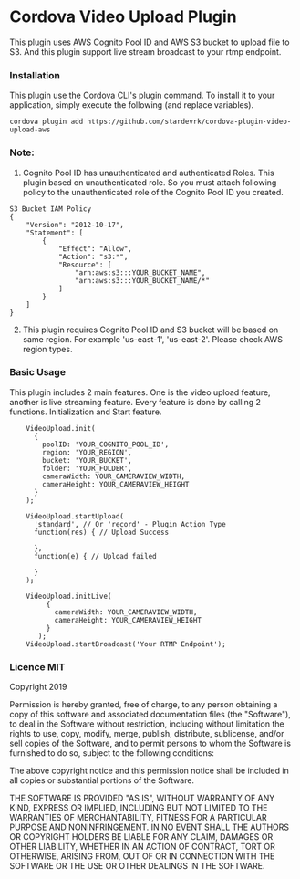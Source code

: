 # Cordova Video Upload Plugin

This plugin uses AWS Cognito Pool ID and AWS S3 bucket to upload file to S3. And this plugin support live stream broadcast to your rtmp endpoint.

### Installation

This plugin use the Cordova CLI's plugin command. To install it to your application, simply execute the following (and replace variables).

```
cordova plugin add https://github.com/stardevrk/cordova-plugin-video-upload-aws
```

### Note: 
1. Cognito Pool ID has unauthenticated and authenticated Roles. This plugin based on unauthenticated role. So you must attach following policy to the unauthenticated role of the Cognito Pool ID you created.

```
S3 Bucket IAM Policy
{
    "Version": "2012-10-17",
    "Statement": [
        {
            "Effect": "Allow",
            "Action": "s3:*",
            "Resource": [
                "arn:aws:s3:::YOUR_BUCKET_NAME",
                "arn:aws:s3:::YOUR_BUCKET_NAME/*"
            ]
        }
    ]
}
```
 
2. This plugin requires Cognito Pool ID and S3 bucket will be based on same region. For example 'us-east-1', 'us-east-2'. Please check AWS region types.


### Basic Usage

This plugin includes 2 main features. One is the video upload feature, another is live streaming feature. Every feature is done by calling 2 functions. Initialization and Start feature.

```
    VideoUpload.init(
      {
        poolID: 'YOUR_COGNITO_POOL_ID',
        region: 'YOUR_REGION',
        bucket: 'YOUR_BUCKET',
        folder: 'YOUR_FOLDER',
        cameraWidth: YOUR_CAMERAVIEW_WIDTH,
        cameraHeight: YOUR_CAMERAVIEW_HEIGHT
      }
    );

    VideoUpload.startUpload(
      'standard', // Or 'record' - Plugin Action Type
      function(res) { // Upload Success
          
      }, 
      function(e) { // Upload failed
        
      }
    );

    VideoUpload.initLive(
         {
           cameraWidth: YOUR_CAMERAVIEW_WIDTH,
           cameraHeight: YOUR_CAMERAVIEW_HEIGHT
         }
       );
    VideoUpload.startBroadcast('Your RTMP Endpoint');
```

### Licence MIT

Copyright 2019

Permission is hereby granted, free of charge, to any person obtaining a copy of this software and associated documentation files (the "Software"), to deal in the Software without restriction, including without limitation the rights to use, copy, modify, merge, publish, distribute, sublicense, and/or sell copies of the Software, and to permit persons to whom the Software is furnished to do so, subject to the following conditions:

The above copyright notice and this permission notice shall be included in all copies or substantial portions of the Software.

THE SOFTWARE IS PROVIDED "AS IS", WITHOUT WARRANTY OF ANY KIND, EXPRESS OR IMPLIED, INCLUDING BUT NOT LIMITED TO THE WARRANTIES OF MERCHANTABILITY, FITNESS FOR A PARTICULAR PURPOSE AND NONINFRINGEMENT. IN NO EVENT SHALL THE AUTHORS OR COPYRIGHT HOLDERS BE LIABLE FOR ANY CLAIM, DAMAGES OR OTHER LIABILITY, WHETHER IN AN ACTION OF CONTRACT, TORT OR OTHERWISE, ARISING FROM, OUT OF OR IN CONNECTION WITH THE SOFTWARE OR THE USE OR OTHER DEALINGS IN THE SOFTWARE.